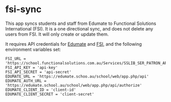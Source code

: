 # fsi-sync
This app syncs students and staff from Edumate to Functional Solutions International (FSI). It is a one directional sync, and does not delete any users from FSI. It will only create or update them.

It requires API credentials for [Edumate](https://integrations.edumate.net/apidoc/#api-Authorization-getAuthorization) and [FSI](https://www.functionalsolutions.com.au/api_patron-sync), and the following environment variables set:
```
FSI_URL = 'https://school.functionalsolutions.com.au/Services/SSLIB_SER_PATRON_API.asmx/patron'
FSI_API_KEY = 'api-key'
FSI_API_SECRET = 'api-secret'
EDUMATE_URL = 'https://edumate.schoo.au/school/web/app.php/api'
EDUMATE_AUTH_URL = 'https://edumate.school.au/school/web/app.php/api/authorize'
EDUMATE_CLIENT_ID = 'client-id'
EDUMATE_CLIENT_SECRET = 'client-secret'
```
